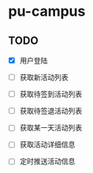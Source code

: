 # pu-campus

## TODO

- [x] 用户登陆

- [ ] 获取新活动列表

- [ ] 获取待签到活动列表

- [ ] 获取待签退活动列表

- [ ] 获取某一天活动列表

- [ ] 获取活动详细信息

- [ ] 定时推送活动信息
